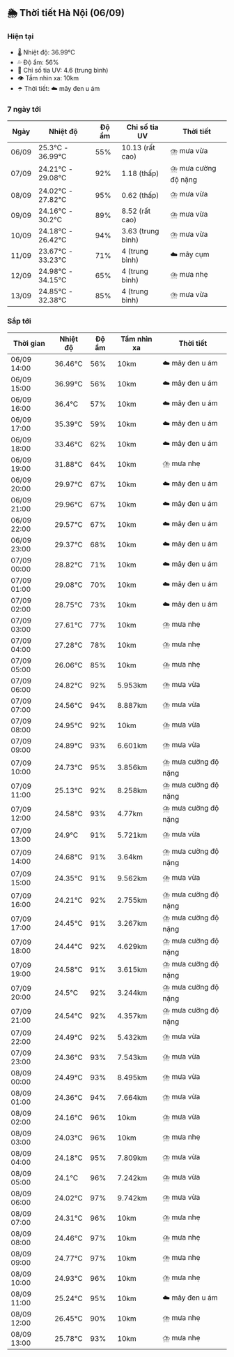 ## 🌦️ Thời tiết Hà Nội (06/09)

### Hiện tại

- 🌡️ Nhiệt độ: 36.99℃
- 💦 Độ ẩm: 56%
- 🌟 Chỉ số tia UV: 4.6 (trung bình)
- 👁️ Tầm nhìn xa: 10km
- ☂️ Thời tiết: ☁️ mây đen u ám

### 7 ngày tới

| Ngày | Nhiệt độ | Độ ẩm | Chỉ số tia UV | Thời tiết |
| --- | --- | --- | --- | --- |
| 06/09 | 25.3℃ - 36.99℃ | 55% | 10.13 (rất cao) | ⛈️ mưa vừa |
| 07/09 | 24.21℃ - 29.08℃ | 92% | 1.18 (thấp) | ⛈️ mưa cường độ nặng |
| 08/09 | 24.02℃ - 27.82℃ | 95% | 0.62 (thấp) | ⛈️ mưa vừa |
| 09/09 | 24.16℃ - 30.2℃ | 89% | 8.52 (rất cao) | ⛈️ mưa vừa |
| 10/09 | 24.18℃ - 26.42℃ | 94% | 3.63 (trung bình) | ⛈️ mưa vừa |
| 11/09 | 23.67℃ - 33.23℃ | 71% | 4 (trung bình) | ☁️ mây cụm |
| 12/09 | 24.98℃ - 34.15℃ | 65% | 4 (trung bình) | ⛈️ mưa nhẹ |
| 13/09 | 24.85℃ - 32.38℃ | 85% | 4 (trung bình) | ⛈️ mưa vừa |

### Sắp tới

| Thời gian | Nhiệt độ | Độ ẩm | Tầm nhìn xa | Thời tiết |
| --- | --- | --- | --- | --- |
| 06/09 14:00 | 36.46℃ | 56% | 10km | ☁️ mây đen u ám |
| 06/09 15:00 | 36.99℃ | 56% | 10km | ☁️ mây đen u ám |
| 06/09 16:00 | 36.4℃ | 57% | 10km | ☁️ mây đen u ám |
| 06/09 17:00 | 35.39℃ | 59% | 10km | ☁️ mây đen u ám |
| 06/09 18:00 | 33.46℃ | 62% | 10km | ☁️ mây đen u ám |
| 06/09 19:00 | 31.88℃ | 64% | 10km | ⛈️ mưa nhẹ |
| 06/09 20:00 | 29.97℃ | 67% | 10km | ☁️ mây đen u ám |
| 06/09 21:00 | 29.96℃ | 67% | 10km | ☁️ mây đen u ám |
| 06/09 22:00 | 29.57℃ | 67% | 10km | ☁️ mây đen u ám |
| 06/09 23:00 | 29.37℃ | 68% | 10km | ☁️ mây đen u ám |
| 07/09 00:00 | 28.82℃ | 71% | 10km | ☁️ mây đen u ám |
| 07/09 01:00 | 29.08℃ | 70% | 10km | ☁️ mây đen u ám |
| 07/09 02:00 | 28.75℃ | 73% | 10km | ☁️ mây đen u ám |
| 07/09 03:00 | 27.61℃ | 77% | 10km | ⛈️ mưa nhẹ |
| 07/09 04:00 | 27.28℃ | 78% | 10km | ⛈️ mưa nhẹ |
| 07/09 05:00 | 26.06℃ | 85% | 10km | ⛈️ mưa nhẹ |
| 07/09 06:00 | 24.82℃ | 92% | 5.953km | ⛈️ mưa vừa |
| 07/09 07:00 | 24.56℃ | 94% | 8.887km | ⛈️ mưa vừa |
| 07/09 08:00 | 24.95℃ | 92% | 10km | ⛈️ mưa vừa |
| 07/09 09:00 | 24.89℃ | 93% | 6.601km | ⛈️ mưa vừa |
| 07/09 10:00 | 24.73℃ | 95% | 3.856km | ⛈️ mưa cường độ nặng |
| 07/09 11:00 | 25.13℃ | 92% | 8.258km | ⛈️ mưa cường độ nặng |
| 07/09 12:00 | 24.58℃ | 93% | 4.77km | ⛈️ mưa cường độ nặng |
| 07/09 13:00 | 24.9℃ | 91% | 5.721km | ⛈️ mưa vừa |
| 07/09 14:00 | 24.68℃ | 91% | 3.64km | ⛈️ mưa cường độ nặng |
| 07/09 15:00 | 24.35℃ | 91% | 9.562km | ⛈️ mưa vừa |
| 07/09 16:00 | 24.21℃ | 92% | 2.755km | ⛈️ mưa cường độ nặng |
| 07/09 17:00 | 24.45℃ | 91% | 3.267km | ⛈️ mưa cường độ nặng |
| 07/09 18:00 | 24.44℃ | 92% | 4.629km | ⛈️ mưa cường độ nặng |
| 07/09 19:00 | 24.58℃ | 91% | 3.615km | ⛈️ mưa cường độ nặng |
| 07/09 20:00 | 24.5℃ | 92% | 3.244km | ⛈️ mưa cường độ nặng |
| 07/09 21:00 | 24.54℃ | 92% | 4.357km | ⛈️ mưa cường độ nặng |
| 07/09 22:00 | 24.49℃ | 92% | 5.432km | ⛈️ mưa vừa |
| 07/09 23:00 | 24.36℃ | 93% | 7.543km | ⛈️ mưa vừa |
| 08/09 00:00 | 24.49℃ | 93% | 8.495km | ⛈️ mưa vừa |
| 08/09 01:00 | 24.36℃ | 94% | 7.664km | ⛈️ mưa vừa |
| 08/09 02:00 | 24.16℃ | 96% | 10km | ⛈️ mưa vừa |
| 08/09 03:00 | 24.03℃ | 96% | 10km | ⛈️ mưa nhẹ |
| 08/09 04:00 | 24.18℃ | 95% | 7.809km | ⛈️ mưa vừa |
| 08/09 05:00 | 24.1℃ | 96% | 7.242km | ⛈️ mưa vừa |
| 08/09 06:00 | 24.02℃ | 97% | 9.742km | ⛈️ mưa vừa |
| 08/09 07:00 | 24.31℃ | 96% | 10km | ⛈️ mưa nhẹ |
| 08/09 08:00 | 24.46℃ | 97% | 10km | ⛈️ mưa nhẹ |
| 08/09 09:00 | 24.77℃ | 97% | 10km | ⛈️ mưa nhẹ |
| 08/09 10:00 | 24.93℃ | 96% | 10km | ⛈️ mưa nhẹ |
| 08/09 11:00 | 25.24℃ | 95% | 10km | ☁️ mây đen u ám |
| 08/09 12:00 | 26.45℃ | 90% | 10km | ⛈️ mưa nhẹ |
| 08/09 13:00 | 25.78℃ | 93% | 10km | ⛈️ mưa nhẹ |
